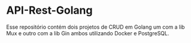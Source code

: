 # API-Rest-Golang
Esse repositório contém dois projetos de CRUD em Golang um com a lib Mux e outro com a lib Gin ambos utilizando Docker e PostgreSQL.
